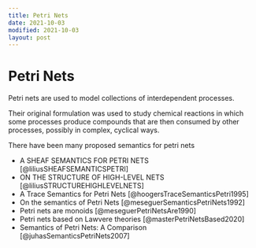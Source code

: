 ```yaml
---
title: Petri Nets
date: 2021-10-03
modified: 2021-10-03
layout: post
---
```


# Petri Nets

Petri nets are used to model collections of interdependent processes.

Their original formulation was used to study chemical reactions in which some processes produce compounds that are then consumed by other processes, possibly in complex, cyclical ways.

There have been many proposed semantics for petri nets

- A SHEAF SEMANTICS FOR PETRI NETS [@liliusSHEAFSEMANTICSPETRI]
- ON THE STRUCTURE OF HIGH-LEVEL NETS [@liliusSTRUCTUREHIGHLEVELNETS]
- A Trace Semantics for Petri Nets [@hoogersTraceSemanticsPetri1995]
- On the semantics of Petri Nets [@meseguerSemanticsPetriNets1992]
- Petri nets are monoids [@meseguerPetriNetsAre1990]
- Petri nets based on Lawvere theories [@masterPetriNetsBased2020]
- Semantics of Petri Nets: A Comparison [@juhasSemanticsPetriNets2007]
